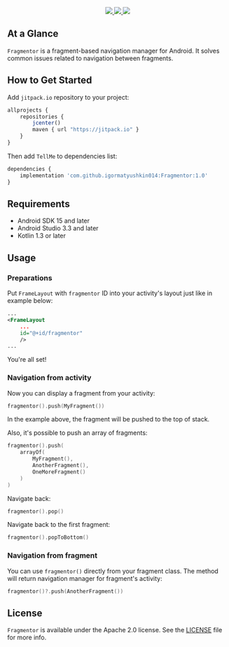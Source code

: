 <p align="center">
  <a href="https://http://www.android.com">
		<img src="https://img.shields.io/badge/android-15-green.svg?style=flat">
	</a>
	<a href="https://jitpack.io/#igormatyushkin014/Fragmentor">
		<img src="https://jitpack.io/v/igormatyushkin014/Fragmentor.svg">
	</a>
	<a href="https://tldrlegal.com/license/apache-license-2.0-(apache-2.0)">
		<img src="https://img.shields.io/badge/License-Apache 2.0-blue.svg?style=flat">
	</a>
</p>

## At a Glance

`Fragmentor` is a fragment-based navigation manager for Android. It solves common issues related to navigation between fragments.

## How to Get Started

Add `jitpack.io` repository to your project:

```javascript
allprojects {
    repositories {
        jcenter()
        maven { url "https://jitpack.io" }
    }
}
```

Then add `TellMe` to dependencies list:

```javascript
dependencies {
    implementation 'com.github.igormatyushkin014:Fragmentor:1.0'
}
```

## Requirements

* Android SDK 15 and later
* Android Studio 3.3 and later
* Kotlin 1.3 or later

## Usage

### Preparations

Put `FrameLayout` with `fragmentor` ID into your activity's layout just like in example below:

```xml
...
<FrameLayout
    ...
    id="@+id/fragmentor"
    />
...
```

You're all set!

### Navigation from activity

Now you can display a fragment from your activity:

```kotlin
fragmentor().push(MyFragment())
```

In the example above, the fragment will be pushed to the top of stack.

Also, it's possible to push an array of fragments:

```kotlin
fragmentor().push(
    arrayOf(
        MyFragment(),
        AnotherFragment(),
        OneMoreFragment()
    )
)
```

Navigate back:

```kotlin
fragmentor().pop()
```

Navigate back to the first fragment:

```kotlin
fragmentor().popToBottom()
```

### Navigation from fragment

You can use `fragmentor()` directly from your fragment class. The method will return navigation manager for fragment's activity:

```kotlin
fragmentor()?.push(AnotherFragment())
```

## License

`Fragmentor` is available under the Apache 2.0 license. See the [LICENSE](./LICENSE) file for more info.
